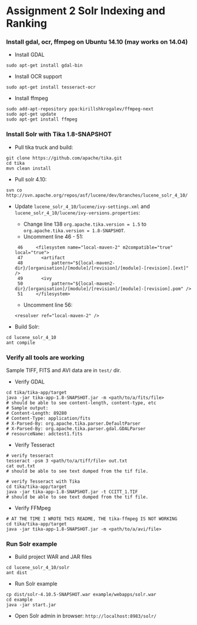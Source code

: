 # Assignment 2 Solr Indexing and Ranking

### Install gdal, ocr, ffmpeg on Ubuntu 14.10 (may works on 14.04)
* Install GDAL
```
sudo apt-get install gdal-bin
```
* Install OCR support
```
sudo apt-get install tesseract-ocr
```
* Install ffmpeg
```
sudo add-apt-repository ppa:kirillshkrogalev/ffmpeg-next
sudo apt-get update
sudo apt-get install ffmpeg
```

### Install Solr with Tika 1.8-SNAPSHOT
* Pull tika truck and build:
```
git clone https://github.com/apache/tika.git
cd tika
mvn clean install
```
* Pull solr 4.10:
```
svn co http://svn.apache.org/repos/asf/lucene/dev/branches/lucene_solr_4_10/
```

* Update ```lucene_solr_4_10/lucene/ivy-settings.xml``` and ```lucene_solr_4_10/lucene/ivy-versions.properties```:

    - Change line 138 ```org.apache.tika.version = 1.5``` to ```org.apache.tika.version = 1.8-SNAPSHOT```.
    - Uncomment line 46 - 51:

    ```
     46     <filesystem name="local-maven-2" m2compatible="true" local="true">
     47       <artifact
     48           pattern="${local-maven2-dir}/[organisation]/[module]/[revision]/[module]-[revision].[ext]" />
     49       <ivy
     50           pattern="${local-maven2-dir}/[organisation]/[module]/[revision]/[module]-[revision].pom" />
     51     </filesystem>
    ```
    - Uncomment line 56:
    ```
    <resolver ref="local-maven-2" />
    ```
* Build Solr:
```
cd lucene_solr_4_10
ant compile
```

### Verify all tools are working

Sample TIFF, FITS and AVI data are in ```test/``` dir.

* Verify GDAL
```
cd tika/tika-app/target
java -jar tika-app-1.8-SNAPSHOT.jar -m <path/to/a/fits/file>
# should be able to see content-length, content-type, etc
# Sample output:
# Content-Length: 89280
# Content-Type: application/fits
# X-Parsed-By: org.apache.tika.parser.DefaultParser
# X-Parsed-By: org.apache.tika.parser.gdal.GDALParser
# resourceName: adctest1.fits
```
* Verify Tesseract
```
# verify tesseract
tesseract -psm 3 <path/to/a/tiff/file> out.txt
cat out.txt
# should be able to see text dumped from the tif file.

# verify Tesseract with Tika
cd tika/tika-app/target
java -jar tika-app-1.8-SNAPSHOT.jar -t CCITT_1.TIF
# should be able to see text dumped from the tif file.
```
* Verify FFMpeg
```
# AT THE TIME I WROTE THIS README, THE tika-ffmpeg IS NOT WORKING
cd tika/tika-app/target
java -jar tika-app-1.8-SNAPSHOT.jar -m <path/to/a/avi/file>
```


### Run Solr example
* Build project WAR and JAR files
```
cd lucene_solr_4_10/solr
ant dist
```

* Run Solr example
```
cp dist/solr-4.10.5-SNAPSHOT.war example/webapps/solr.war
cd example
java -jar start.jar
```

* Open Solr admin in browser: ```http://localhost:8983/solr/```